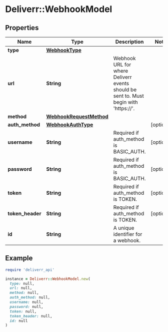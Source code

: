 # Deliverr::WebhookModel

## Properties

| Name | Type | Description | Notes |
| ---- | ---- | ----------- | ----- |
| **type** | [**WebhookType**](WebhookType.md) |  |  |
| **url** | **String** | Webhook URL for where Deliverr events should be sent to. Must begin with &#39;https://&#39;. |  |
| **method** | [**WebhookRequestMethod**](WebhookRequestMethod.md) |  |  |
| **auth_method** | [**WebhookAuthType**](WebhookAuthType.md) |  | [optional] |
| **username** | **String** | Required if auth_method is BASIC_AUTH. | [optional] |
| **password** | **String** | Required if auth_method is BASIC_AUTH. | [optional] |
| **token** | **String** | Required if auth_method is TOKEN. | [optional] |
| **token_header** | **String** | Required if auth_method is TOKEN. | [optional] |
| **id** | **String** | A unique identifier for a webhook. |  |

## Example

```ruby
require 'deliverr_api'

instance = Deliverr::WebhookModel.new(
  type: null,
  url: null,
  method: null,
  auth_method: null,
  username: null,
  password: null,
  token: null,
  token_header: null,
  id: null
)
```

